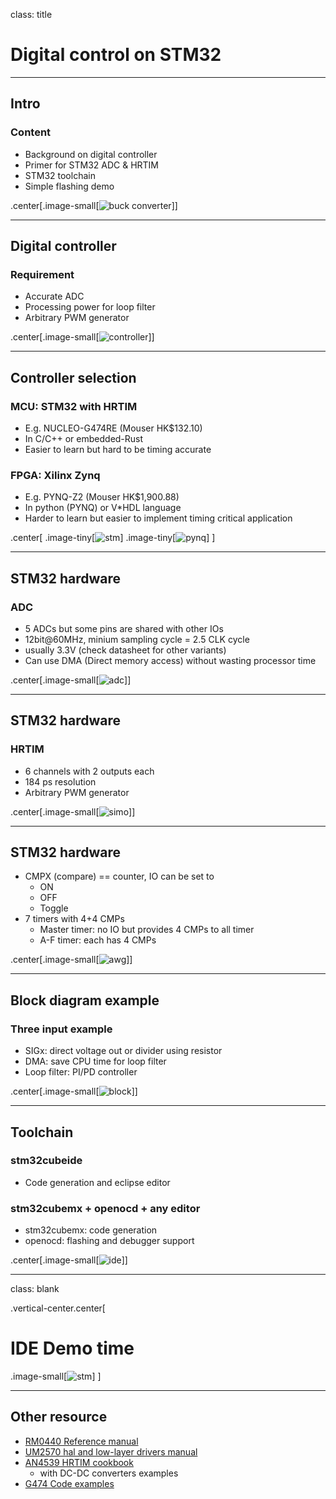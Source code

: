 class: title

# Digital control on STM32


---


## Intro
### Content
- Background on digital controller
- Primer for STM32 ADC & HRTIM
- STM32 toolchain
- Simple flashing demo

.center[.image-small[![buck converter](img/slide_buck.png)]]

---
## Digital controller

### Requirement
- Accurate ADC
- Processing power for loop filter
- Arbitrary PWM generator

.center[.image-small[![controller](img/slide_controller.png)]]

---
## Controller selection


### MCU: STM32 with HRTIM
- E.g. NUCLEO-G474RE (Mouser HK$132.10)
- In C/C++ or embedded-Rust
- Easier to learn but hard to be timing accurate

### FPGA: Xilinx Zynq 
- E.g. PYNQ-Z2 (Mouser HK$1,900.88)
- In python (PYNQ) or V*HDL language
- Harder to learn but easier to implement timing critical application

.center[
.image-tiny[![stm](img/slide_stm.webp)]
.image-tiny[![pynq](img/slide_pynq.jpg)]
]

---
## STM32 hardware
### ADC
- 5 ADCs but some pins are shared with other IOs 
- 12bit@60MHz, minium sampling cycle = 2.5 CLK cycle 
- usually 3.3V (check datasheet for other variants)
- Can use DMA (Direct memory access) without wasting processor time

.center[.image-small[![adc](img/slide_adc.png)]]

---
## STM32 hardware 
### HRTIM
- 6 channels with 2 outputs each
- 184 ps resolution
- Arbitrary PWM generator

.center[.image-small[![simo](img/slide_simo.png)]]

---
## STM32 hardware 

- CMPX (compare) == counter, IO can be set to
    - ON
    - OFF
    - Toggle
- 7 timers with 4+4 CMPs
    - Master timer: no IO but provides 4 CMPs to all timer
    - A-F timer: each has 4 CMPs

.center[.image-small[![awg](img/slide_awg.png)]]

---
## Block diagram example

### Three input example
- SIGx: direct voltage out or divider using resistor
- DMA: save CPU time for loop filter
- Loop filter: PI/PD controller

.center[.image-small[![block](img/slide_block.png)]]



---
## Toolchain

### stm32cubeide
- Code generation and eclipse editor

### stm32cubemx + openocd + any editor
- stm32cubemx: code generation
- openocd: flashing and debugger support

.center[.image-small[![ide](img/slide_ide.png)]]

---
class: blank

.vertical-center.center[ 
# IDE Demo time
.image-small[![stm](img/slide_stm.webp)]
]

---
## Other resource 
- [RM0440 Reference manual](https://www.st.com/resource/en/reference_manual/rm0440-stm32g4-series-advanced-armbased-32bit-mcus-stmicroelectronics.pdf)
- [UM2570 hal and low-layer drivers manual](https://www.st.com/resource/en/user_manual/um2570-description-of-stm32g4-hal-and-lowlayer-drivers--stmicroelectronics.pdf)
- [AN4539 HRTIM cookbook](https://www.st.com/resource/en/application_note/an4539-hrtim-cookbook-stmicroelectronics.pdf)
    - with DC-DC converters examples
- [G474 Code examples](https://github.com/STMicroelectronics/STM32CubeG4/tree/master/Projects/NUCLEO-G474RE/Examples)
